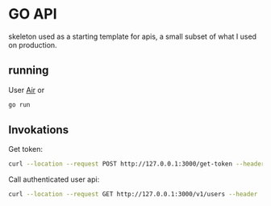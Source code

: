 # GO API

skeleton used as a starting template for apis, a small subset of what I used on production.

## running

User [Air](https://github.com/cosmtrek/air)
or
```sh
go run
```


## Invokations

Get token:
```sh
curl --location --request POST http://127.0.0.1:3000/get-token --header 'Content-Type: application/json'  --data-raw '{"username": "user", "password": "pass1234"}'
```

Call authenticated user api:
```sh
curl --location --request GET http://127.0.0.1:3000/v1/users --header 'Content-Type: application/json' --header 'Authorization: bearer eyJhbGciOaioommsdk234nR5cCI6IkpXVCJ9.eyJleHdasfjkadsjxxc3MDAsIm5hbWUiOiJrYW5pYmFsdiadsfajkxI6MX0.wI1_LQ3Rafsdasdfasdfjjjl9B9JtiBXxjHsH2SNJ3s'
```

